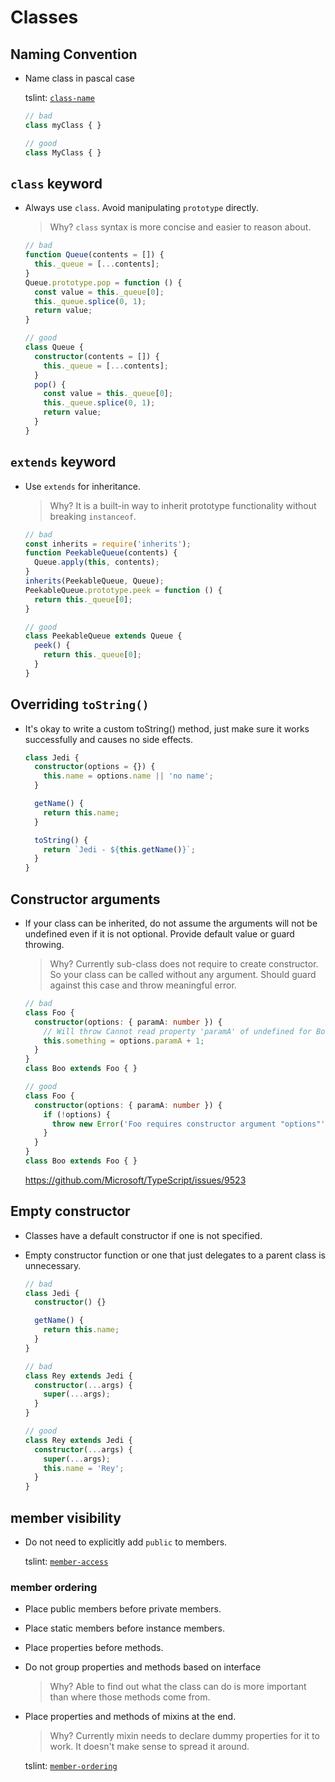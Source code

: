 # Classes

## Naming Convention

- Name class in pascal case

  tslint: [`class-name`](tslint.md#class-name-native)

  ```ts
  // bad
  class myClass { }

  // good
  class MyClass { }
  ```

## `class` keyword

- Always use `class`. Avoid manipulating `prototype` directly.

  > Why? `class` syntax is more concise and easier to reason about.

  ```ts
  // bad
  function Queue(contents = []) {
    this._queue = [...contents];
  }
  Queue.prototype.pop = function () {
    const value = this._queue[0];
    this._queue.splice(0, 1);
    return value;
  }

  // good
  class Queue {
    constructor(contents = []) {
      this._queue = [...contents];
    }
    pop() {
      const value = this._queue[0];
      this._queue.splice(0, 1);
      return value;
    }
  }
  ```

## `extends` keyword

- Use `extends` for inheritance.

  > Why? It is a built-in way to inherit prototype functionality without breaking `instanceof`.

  ```ts
  // bad
  const inherits = require('inherits');
  function PeekableQueue(contents) {
    Queue.apply(this, contents);
  }
  inherits(PeekableQueue, Queue);
  PeekableQueue.prototype.peek = function () {
    return this._queue[0];
  }

  // good
  class PeekableQueue extends Queue {
    peek() {
      return this._queue[0];
    }
  }
  ```


## Overriding `toString()`

- It's okay to write a custom toString() method, just make sure it works successfully and causes no side effects.

  ```ts
  class Jedi {
    constructor(options = {}) {
      this.name = options.name || 'no name';
    }

    getName() {
      return this.name;
    }

    toString() {
      return `Jedi - ${this.getName()}`;
    }
  }
  ```

## Constructor arguments

- If your class can be inherited, do not assume the arguments will not be undefined even if it is not optional. Provide default value or guard throwing.

  > Why? Currently sub-class does not require to create constructor. So your class can be called without any argument.
  > Should guard against this case and throw meaningful error.

  ```ts
  // bad
  class Foo {
    constructor(options: { paramA: number }) {
      // Will throw Cannot read property 'paramA' of undefined for Boo.
      this.something = options.paramA + 1;
    }
  }
  class Boo extends Foo { }

  // good
  class Foo {
    constructor(options: { paramA: number }) {
      if (!options) {
        throw new Error('Foo requires constructor argument "options"');
      }
    }
  }
  class Boo extends Foo { }
  ```

  <https://github.com/Microsoft/TypeScript/issues/9523>

## Empty constructor

- Classes have a default constructor if one is not specified.
- Empty constructor function or one that just delegates to a parent class is unnecessary.

  ```typescript
  // bad
  class Jedi {
    constructor() {}

    getName() {
      return this.name;
    }
  }

  // bad
  class Rey extends Jedi {
    constructor(...args) {
      super(...args);
    }
  }

  // good
  class Rey extends Jedi {
    constructor(...args) {
      super(...args);
      this.name = 'Rey';
    }
  }
  ```

## member visibility

- Do not need to explicitly add `public` to members.

  tslint: [`member-access`](tslint.md#member-access-native)

### member ordering

- Place public members before private members.
- Place static members before instance members.
- Place properties before methods.

- Do not group properties and methods based on interface

  > Why? Able to find out what the class can do is more important than where those methods come from.

- Place properties and methods of mixins at the end.

  > Why? Currently mixin needs to declare dummy properties for it to work.
  > It doesn't make sense to spread it around.

  tslint: [`member-ordering`](tslint.md#member-ordering-native)
